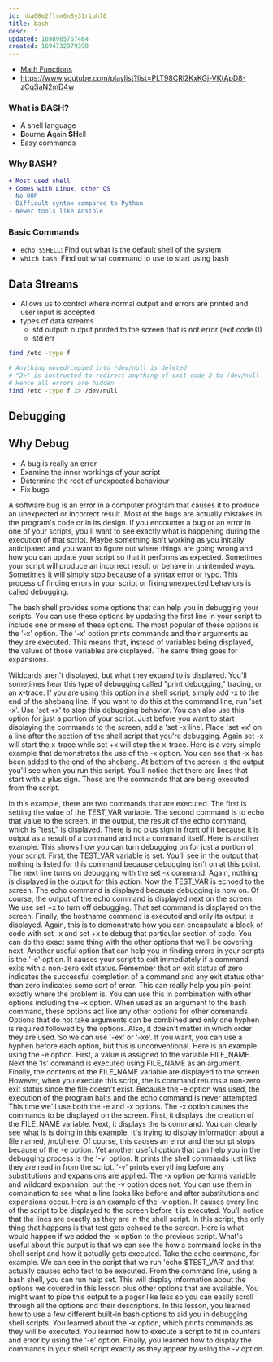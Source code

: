 ```yaml
---
id: hba08e2flrm6n8y31riuh70
title: bash
desc: ''
updated: 1698985767464
created: 1694732979398
---
```


- [Math Functions](https://www.youtube.com/watch?v=YDnp2oEiF64&list=PLT98CRl2KxKGj-VKtApD8-zCqSaN2mD4w&index=4&ab_channel=LearnLinuxTV)
- <https://www.youtube.com/playlist?list=PLT98CRl2KxKGj-VKtApD8-zCqSaN2mD4w>

### What is BASH?

- A shell language
- **B**ourne **A**gain **SH**ell
- Easy commands

### Why BASH?

``` diff
+ Most used shell
+ Comes with Linux, other OS
- No OOP
- Difficult syntax compared to Python
- Newer tools like Ansible
```

### Basic Commands

- `echo $SHELL`: Find out what is the default shell of the system
- `which bash`: Find out what command to use to start using bash

## Data Streams

- Allows us to control where normal output and errors are printed and user input is accepted
- types of data streams
  - std output: output printed to the screen that is not error (exit code 0)
  - std err

``` bash
find /etc -type f 

# Anything moved/copied into /dev/null is deleted
# "2>" is instructed to redirect anything of exit code 2 to /dev/null
# Hence all errors are hidden
find /etc -type f 2> /dev/null

```

## Debugging

## Why Debug
- A bug is really an error
- Examine the inner workings of your script
- Determine the root of unexpected behaviour
- Fix bugs


A software bug is an error in a computer program that causes it to produce an unexpected or incorrect result.
Most of the bugs are actually mistakes in the program's code or in its design.
If you encounter a bug or an error in one of your scripts, you'll want to see exactly what is happening during the execution of that script.
Maybe something isn't working as you initially anticipated and you want to figure out where things are going wrong and how you can update your script so that it performs as expected.
Sometimes your script will produce an incorrect result or behave in unintended ways.
Sometimes it will simply stop because of a syntax error or typo.
This process of finding errors in your script or fixing unexpected behaviors is called debugging.

The bash shell provides some options that can help you in debugging your scripts.
You can use these options by updating the first line in your script to include one or more of these options.
The most popular of these options is the '-x' option.
The '-x' option prints commands and their arguments as they are executed.
This means that, instead of variables being displayed, the values of those variables are displayed.
The same thing goes for expansions.

Wildcards aren't displayed, but what they expand to is displayed.
You'll sometimes hear this type of debugging called "print debugging," tracing, or an x-trace.
If you are using this option in a shell script, simply add -x to the end of the shebang line.
If you want to do this at the command line, run 'set -x'.
Use 'set +x' to stop this debugging behavior.
You can also use this option for just a portion of your script.
Just before you want to start displaying the commands to the screen, add a 'set -x line'.
Place 'set +x' on a line after the section of the shell script that you're debugging.
Again set -x will start the x-trace while set +x will stop the x-trace.
Here is a very simple example that demonstrates the use of the -x option.
You can see that -x has been added to the end of the shebang.
At bottom of the screen is the output you'll see when you run this script.
You'll notice that there are lines that start with a plus sign.
Those are the commands that are being executed from the script.

In this example, there are two commands that are executed.
The first is setting the value of the TEST_VAR variable.
The second command is to echo that value to the screen.
In the output, the result of the echo command, which is "test," is displayed.
There is no plus sign in front of it because it is output as a result of a command and not a command itself.
Here is another example.
This shows how you can turn debugging on for just a portion of your script.
First, the TEST_VAR variable is set.
You'll see in the output that nothing is listed for this command because debugging isn't on at this point.
The next line turns on debugging with the set -x command.
Again, nothing is displayed in the output for this action.
Now the TEST_VAR is echoed to the screen.
The echo command is displayed because debugging is now on.
Of course, the output of the echo command is displayed next on the screen.
We use set +x to turn off debugging.
That set command is displayed on the screen.
Finally, the hostname command is executed and only its output is displayed.
Again, this is to demonstrate how you can encapsulate a block of code with set -x and set +x to debug that particular section of code.
You can do the exact same thing with the other options that we'll be covering next.
Another useful option that can help you in finding errors in your scripts is the '-e' option.
It causes your script to exit immediately if a command exits with a non-zero exit status.
Remember that an exit status of zero indicates the successful completion of a command and any exit status other than zero indicates some sort of error.
This can really help you pin-point exactly where the problem is.
You can use this in combination with other options including the -x option.
When used as an argument to the bash command, these options act like any other options for other commands.
Options that do not take arguments can be combined and only one hyphen is required followed by the options.
Also, it doesn't matter in which order they are used.
So we can use '-ex' or '-xe'.
If you want, you can use a hyphen before each option, but this is unconventional.
Here is an example using the -e option.
First, a value is assigned to the variable FILE_NAME.
Next the 'ls' command is executed using FILE_NAME as an argument.
Finally, the contents of the FILE_NAME variable are displayed to the screen.
However, when you execute this script, the ls command returns a non-zero exit status since the file doesn't exist.
Because the -e option was used, the execution of the program halts and the echo command is never attempted.
This time we'll use both the -e and -x options.
The -x option causes the commands to be displayed on the screen.
First, it displays the creation of the FILE_NAME variable.
Next, it displays the ls command.
You can clearly see what ls is doing in this example.
It's trying to display information about a file named, /not/here.
Of course, this causes an error and the script stops because of the -e option.
Yet another useful option that can help you in the debugging process is the '-v' option.
It prints the shell commands just like they are read in from the script.
'-v' prints everything before any substitutions and expansions are applied.
The -x option performs variable and wildcard expansion, but the -v option does not.
You can use them in combination to see what a line looks like before and after substitutions and expansions occur.
Here is an example of the -v option.
It causes every line of the script to be displayed to the screen before it is executed.
You'll notice that the lines are exactly as they are in the shell script.
In this script, the only thing that happens is that test gets echoed to the screen.
Here is what would happen if we added the -x option to the previous script.
What's useful about this output is that we can see the how a command looks in the shell script and how it actually gets executed.
Take the echo command, for example.
We can see in the script that we run 'echo $TEST_VAR' and that actually causes echo test to be executed.
From the command line, using a bash shell, you can run help set.
This will display information about the options we covered in this lesson plus other options that are available.
You might want to pipe this output to a pager like less so you can easily scroll through all the options and their descriptions.
In this lesson, you learned how to use a few different built-in bash options to aid you in debugging shell scripts.
You learned about the -x option, which prints commands as they will be executed.
You learned how to execute a script to fit in counters and error by using the '-e' option.
Finally, you learned how to display the commands in your shell script exactly as they appear by using the -v option.